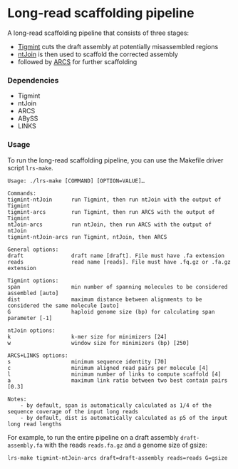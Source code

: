 # Long-read scaffolding pipeline
A long-read scaffolding pipeline that consists of three stages:
* [Tigmint](https://github.com/bcgsc/tigmint) cuts the draft assembly at potentially misassembled regions
* [ntJoin](https://github.com/bcgsc/ntJoin) is then used to scaffold the corrected assembly
* followed by [ARCS](https://github.com/bcgsc/arcs) for further scaffolding

### Dependencies
* Tigmint
* ntJoin
* ARCS
* ABySS
* LINKS

### Usage
To run the long-read scaffolding pipeline, you can use the Makefile driver script `lrs-make`.
```
Usage: ./lrs-make [COMMAND] [OPTION=VALUE]…

Commands:
tigmint-ntJoin		run Tigmint, then run ntJoin with the output of Tigmint
tigmint-arcs		run Tigmint, then run ARCS with the output of Tigmint
ntJoin-arcs			run ntJoin, then run ARCS with the output of ntJoin
tigmint-ntJoin-arcs	run Tigmint, ntJoin, then ARCS

General options:
draft				draft name [draft]. File must have .fa extension
reads				read name [reads]. File must have .fq.gz or .fa.gz extension

Tigmint options:
span				min number of spanning molecules to be considered assembled [auto]
dist				maximum distance between alignments to be considered the same molecule [auto]
G					haploid genome size (bp) for calculating span parameter [-1]

ntJoin options:
k					k-mer size for minimizers [24]
w					window size for minimizers (bp) [250]

ARCS+LINKS options:
s					minimum sequence identity [70]
c					minimum aligned read pairs per molecule [4]
l					minimum number of links to compute scaffold [4]
a					maximum link ratio between two best contain pairs [0.3]

Notes:
	- by default, span is automatically calculated as 1/4 of the sequence coverage of the input long reads
	- by default, dist is automatically calculated as p5 of the input long read lengths
```

For example, to run the entire pipeline on a draft assembly `draft-assembly.fa` with the reads `reads.fa.gz` and a genome size of gsize:
```
lrs-make tigmint-ntJoin-arcs draft=draft-assembly reads=reads G=gsize
```
